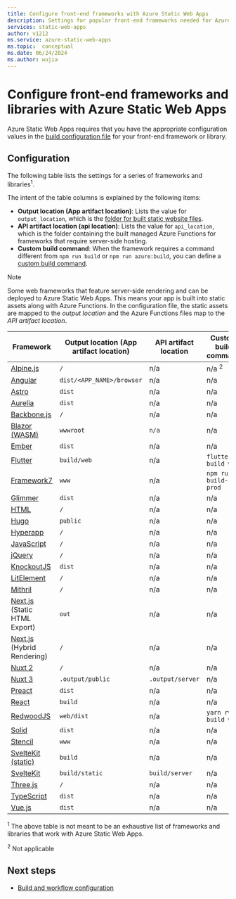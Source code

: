 ```yaml
---
title: Configure front-end frameworks with Azure Static Web Apps
description: Settings for popular front-end frameworks needed for Azure Static Web Apps
services: static-web-apps
author: v1212
ms.service: azure-static-web-apps
ms.topic:  conceptual
ms.date: 06/24/2024
ms.author: wujia
---
```


# Configure front-end frameworks and libraries with Azure Static Web Apps

Azure Static Web Apps requires that you have the appropriate configuration values in the [build configuration file](build-configuration.md) for your front-end framework or library.

## Configuration

The following table lists the settings for a series of frameworks and libraries<sup>1</sup>.

The intent of the table columns is explained by the following items:

- **Output location (App artifact location)**: Lists the value for `output_location`, which is the [folder for built static website files](build-configuration.md).
- **API artifact location (api location)**: Lists the value for `api_location`, which is the folder containing the built managed Azure Functions for frameworks that require server-side hosting. 
- **Custom build command**: When the framework requires  a command different from `npm run build` or `npm run azure:build`, you can define a [custom build command](build-configuration.md#custom-build-commands).

> [!NOTE]
> Some web frameworks that feature server-side rendering and can be deployed to Azure Static Web Apps. This means your app is built into static assets along with Azure Functions. In the configuration file, the static assets are mapped to the *output location* and the Azure Functions files map to the *API artifact location*. 

| Framework | Output location (App artifact location) | API artifact location | Custom build command |
|--|--|--|--|
| [Alpine.js](https://github.com/alpinejs/alpine/) | `/`  | n/a | n/a <sup>2</sup> |
| [Angular](https://angular.dev/) | `dist/<APP_NAME>/browser` |  n/a | n/a |
| [Astro](https://astro.build) | `dist` | n/a  | n/a |
| [Aurelia](https://aurelia.io/) | `dist` | n/a |  n/a |
| [Backbone.js](https://backbonejs.org/) | `/` | n/a | n/a |
| [Blazor (WASM)](https://dotnet.microsoft.com/apps/aspnet/web-apps/blazor) | `wwwroot` | `n/a` | n/a |
| [Ember](https://emberjs.com/) | `dist` | n/a | n/a |
| [Flutter](https://flutter.dev/) | `build/web` | n/a | `flutter build web` |
| [Framework7](https://framework7.io/) | `www` | n/a | `npm run build-prod` |
| [Glimmer](https://glimmerjs.com/) | `dist` | n/a | n/a |
| [HTML](https://developer.mozilla.org/docs/Web/HTML) | `/` | n/a | n/a |
| [Hugo](https://gohugo.io/) | `public` | n/a | n/a |
| [Hyperapp](https://github.com/jorgebucaran/hyperapp) | `/` | n/a | n/a |
| [JavaScript](https://developer.mozilla.org/docs/Web/javascript) | `/` | n/a | n/a |
| [jQuery](https://jquery.com/) | `/` | n/a | n/a |
| [KnockoutJS](https://knockoutjs.com/) | `dist` | n/a | n/a |
| [LitElement](https://lit-element.polymer-project.org/) | `/` | n/a | n/a |
| [Mithril](https://mithril.js.org/) | `/` | n/a | n/a |
| [Next.js](https://nextjs.org/) (Static HTML Export) | `out` | n/a | n/a |
| [Next.js](https://nextjs.org/) (Hybrid Rendering) | `/` | n/a | n/a |
| [Nuxt 2](https://v2.nuxt.com/) | `/` | n/a | n/a |
| [Nuxt 3](https://nuxt.com/) | `.output/public` | `.output/server` | n/a |
| [Preact](https://preactjs.com/) | `dist` | n/a | n/a |
| [React](https://reactjs.org/) | `build` | n/a | n/a |
| [RedwoodJS](https://redwoodjs.com/) | `web/dist` | n/a | `yarn rw build web` |
| [Solid](https://www.solidjs.com/) | `dist` | n/a | n/a |
| [Stencil](https://stenciljs.com/) | `www` | n/a |  n/a |
| [SvelteKit (static)](https://svelte.dev/) | `build` | n/a | n/a |
| [SvelteKit](https://kit.svelte.dev/) | `build/static` | `build/server` | n/a |
| [Three.js](https://threejs.org/) | `/` | n/a | n/a |
| [TypeScript](https://www.typescriptlang.org/) | `dist` | n/a | n/a |
| [Vue.js](https://vuejs.org/) | `dist` | n/a | n/a |

<sup>1</sup> The above table is not meant to be an exhaustive list of frameworks and libraries that work with Azure Static Web Apps.

<sup>2</sup> Not applicable

## Next steps

- [Build and workflow configuration](build-configuration.md)
